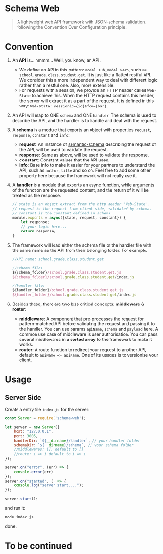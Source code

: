 # Schema Web

> A lightweight web API framework with JSON-schema validation, following the Convention Over Configuration principle.

# Convention

1. An **API** is... hmmm... Well, you know, an API.
    - We define an API in this pattern: `model.sub_model.verb`, such as `school.grade.class.student.get`. It is just like a flatted restful API. We consider this a more independent way to deal with different logic rather than a restful one. Also, more extensible.
    - For requests with a session, we provide an HTTP header called `Web-State` to achieve this. When the HTTP request contains this header, the server will extract it as a part of the request. It is defined in this way: `Web-State: sessionid={id}&foo={bar}`.

2. An API will map to ONE `schema` and ONE `handler`. The schema is used to describe the API, and the handler is to handle and deal with the request.

3. A **schema** is a module that exports an object with properties `request`, `response`, `constant` and `info`: 
    - **request**: An instance of [semantic-schema](https://github.com/magnuslim/semantic-schema) describing the request of the API, will be used to validate the request.
    - **response**: Same as above, will be used to validate the response.
    - **constant**: Constant values that the API uses.
    - **info**: Base info to make it easier for your partners to understand the API, such as `author`, `title` and so on. Feel free to add some other property here because the framework will not really use it.

4. A **handler** is a module that exports an async function, while arguments of the function are the requested content, and the return of it will be treated as the response.
    ```js
    // state is an object extract from the http header 'Web-State'.
    // request is the request from client side, validated by schema.
    // constant is the constant defined in schema.
    module.exports = async({state, request, constant}) {
        let response;
        // your logic here...
        return response;
    }
    ```

5. The framework will load either the schema file or the handler file with the same name as the API from their belonging folder. For example:
    ```js
    //API name: school.grade.class.student.get

    //schema file: 
    ${schema_folder}/school.grade.class.student.get.js
    ${schema_folder}/school.grade.class.student.get/index.js

    //handler file:
    ${handler_folder}/school.grade.class.student.get.js
    ${handler_folder}/school.grade.class.student.get/index.js
    ```

6. Besides these, there are two less critical concepts: **middleware** & **router**:
    - **middleware**: A component that pre-processes the request for pattern-matched API before validating the request and passing it to the handler. You can use params `apiName`, `schema` and `payload` here. A common use case of middleware is user authorisation. You can pass several middlewares in **a sorted array** to the framework to make it works.
    - **router**: A route function to redirect your request to another API, default to `apiName => apiName`. One of its usages is to versionize your client.

# Usage

## Server Side

Create a entry file `index.js` for the server:
```js
const Server = require('schema-web');

let server = new Server({
    host: "127.0.0.1",
    port: 3005,
    handlerDir: `${__dirname}/handler`, // your handler folder
    schemaDir: `${__dirname}/schema`, // your schema folder
    //middlewares: [], default to []
    //route: i => i default to i => i
});

server.on("error", (err) => {
    console.error(err);
});
server.on("started", () => {
    console.log("server start....");
});

server.start();
```

and run it: 
```bash
node index.js
```

done.

# To be continued
